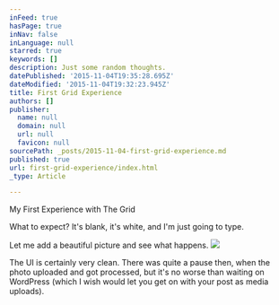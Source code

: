 ```yaml
---
inFeed: true
hasPage: true
inNav: false
inLanguage: null
starred: true
keywords: []
description: Just some random thoughts.
datePublished: '2015-11-04T19:35:28.695Z'
dateModified: '2015-11-04T19:32:23.945Z'
title: First Grid Experience
authors: []
publisher:
  name: null
  domain: null
  url: null
  favicon: null
sourcePath: _posts/2015-11-04-first-grid-experience.md
published: true
url: first-grid-experience/index.html
_type: Article

---
```

My First Experience with The Grid

What to expect? It's blank, it's white, and I'm just going to type.

Let me add a beautiful picture and see what happens.
![](https://the-grid-user-content.s3-us-west-2.amazonaws.com/c1f033b0-f643-4340-94c7-fb80001f2b91.jpg)

The UI is certainly very clean. There was quite a pause then, when the photo uploaded and got processed, but it's no worse than waiting on WordPress (which I wish would let you get on with your post as media uploads).